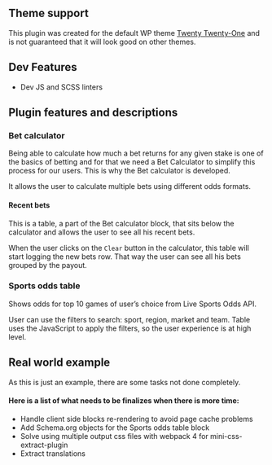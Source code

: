 ## Theme support
This plugin was created for the default WP theme [Twenty Twenty-One](https://wordpress.org/themes/twentytwentyone/)  and is not guaranteed 
that it will look good on other themes.

## Dev Features
* Dev JS and SCSS linters

## Plugin features and descriptions

### Bet calculator
Being able to calculate how much a bet returns for any given stake is one of the basics of betting and
for that we need a Bet Calculator to simplify this process for our users. This is why the Bet calculator is developed.

It allows the user to calculate multiple bets using different odds formats.

#### Recent bets
This is a table, a part of the Bet calculator block, that sits below the calculator
and allows the user to see all his recent bets. 

When the user clicks on the `Clear` button in the calculator, this table will start
logging the new bets row. That way the user can see all his bets grouped by the payout.

### Sports odds table
Shows odds for top 10 games of user’s choice from Live Sports Odds API. 

User can use the filters to search: sport, region, market and team.
Table uses the JavaScript to apply the filters, so the user experience is at high level.

## Real world example
As this is just an example, there are some tasks not done completely.

#### Here is a list of what needs to be finalizes when there is more time:
* Handle client side blocks re-rendering to avoid page cache problems
* Add Schema.org objects for the Sports odds table block
* Solve using multiple output css files with webpack 4 for mini-css-extract-plugin
* Extract translations
